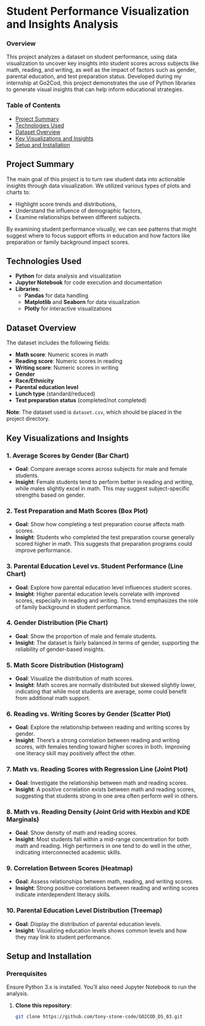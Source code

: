 # Student Performance Visualization and Insights Analysis

### Overview
This project analyzes a dataset on student performance, using data visualization to uncover key insights into student scores across subjects like math, reading, and writing, as well as the impact of factors such as gender, parental education, and test preparation status. Developed during my internship at Go2Cod, this project demonstrates the use of Python libraries to generate visual insights that can help inform educational strategies.

### Table of Contents
- [Project Summary](#project-summary)
- [Technologies Used](#technologies-used)
- [Dataset Overview](#dataset-overview)
- [Key Visualizations and Insights](#key-visualizations-and-insights)
- [Setup and Installation](#setup-and-installation)

## Project Summary
The main goal of this project is to turn raw student data into actionable insights through data visualization. We utilized various types of plots and charts to:
- Highlight score trends and distributions,
- Understand the influence of demographic factors,
- Examine relationships between different subjects.

By examining student performance visually, we can see patterns that might suggest where to focus support efforts in education and how factors like preparation or family background impact scores.

## Technologies Used
- **Python** for data analysis and visualization
- **Jupyter Notebook** for code execution and documentation
- **Libraries**:
  - **Pandas** for data handling
  - **Matplotlib** and **Seaborn** for data visualization
  - **Plotly** for interactive visualizations

## Dataset Overview
The dataset includes the following fields:
- **Math score**: Numeric scores in math
- **Reading score**: Numeric scores in reading
- **Writing score**: Numeric scores in writing
- **Gender**
- **Race/Ethnicity**
- **Parental education level**
- **Lunch type** (standard/reduced)
- **Test preparation status** (completed/not completed)

**Note**: The dataset used is `dataset.csv`, which should be placed in the project directory.

## Key Visualizations and Insights

### 1. Average Scores by Gender (Bar Chart)
   - **Goal**: Compare average scores across subjects for male and female students.
   - **Insight**: Female students tend to perform better in reading and writing, while males slightly excel in math. This may suggest subject-specific strengths based on gender.

### 2. Test Preparation and Math Scores (Box Plot)
   - **Goal**: Show how completing a test preparation course affects math scores.
   - **Insight**: Students who completed the test preparation course generally scored higher in math. This suggests that preparation programs could improve performance.

### 3. Parental Education Level vs. Student Performance (Line Chart)
   - **Goal**: Explore how parental education level influences student scores.
   - **Insight**: Higher parental education levels correlate with improved scores, especially in reading and writing. This trend emphasizes the role of family background in student performance.

### 4. Gender Distribution (Pie Chart)
   - **Goal**: Show the proportion of male and female students.
   - **Insight**: The dataset is fairly balanced in terms of gender, supporting the reliability of gender-based insights.

### 5. Math Score Distribution (Histogram)
   - **Goal**: Visualize the distribution of math scores.
   - **Insight**: Math scores are normally distributed but skewed slightly lower, indicating that while most students are average, some could benefit from additional math support.

### 6. Reading vs. Writing Scores by Gender (Scatter Plot)
   - **Goal**: Explore the relationship between reading and writing scores by gender.
   - **Insight**: There’s a strong correlation between reading and writing scores, with females tending toward higher scores in both. Improving one literacy skill may positively affect the other.

### 7. Math vs. Reading Scores with Regression Line (Joint Plot)
   - **Goal**: Investigate the relationship between math and reading scores.
   - **Insight**: A positive correlation exists between math and reading scores, suggesting that students strong in one area often perform well in others.

### 8. Math vs. Reading Density (Joint Grid with Hexbin and KDE Marginals)
   - **Goal**: Show density of math and reading scores.
   - **Insight**: Most students fall within a mid-range concentration for both math and reading. High performers in one tend to do well in the other, indicating interconnected academic skills.

### 9. Correlation Between Scores (Heatmap)
   - **Goal**: Assess relationships between math, reading, and writing scores.
   - **Insight**: Strong positive correlations between reading and writing scores indicate interdependent literacy skills.

### 10. Parental Education Level Distribution (Treemap)
   - **Goal**: Display the distribution of parental education levels.
   - **Insight**: Visualizing education levels shows common levels and how they may link to student performance.

## Setup and Installation

### Prerequisites
Ensure Python 3.x is installed. You’ll also need Jupyter Notebook to run the analysis.

1. **Clone this repository**:
   ```bash
   git clone https://github.com/tony-stone-code/GO2COD_DS_03.git
